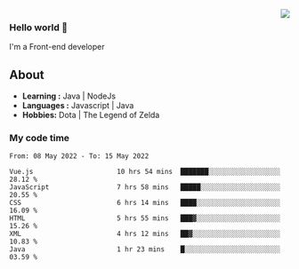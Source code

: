 <img align='right' src="https://github-readme-stats.vercel.app/api?username=jumodada&show_icons=true&theme=vue">

### Hello world 👋

I'm a Front-end developer 
    
## About
-  **Learning :** Java | NodeJs
-  **Languages :** Javascript | Java
-  **Hobbies:** Dota | The Legend of Zelda

### My code time

<!--START_SECTION:waka-->

```text
From: 08 May 2022 - To: 15 May 2022

Vue.js                     10 hrs 54 mins  ███████░░░░░░░░░░░░░░░░░░   28.12 %
JavaScript                 7 hrs 58 mins   █████░░░░░░░░░░░░░░░░░░░░   20.55 %
CSS                        6 hrs 14 mins   ████░░░░░░░░░░░░░░░░░░░░░   16.09 %
HTML                       5 hrs 55 mins   ███▓░░░░░░░░░░░░░░░░░░░░░   15.26 %
XML                        4 hrs 12 mins   ██▓░░░░░░░░░░░░░░░░░░░░░░   10.83 %
Java                       1 hr 23 mins    █░░░░░░░░░░░░░░░░░░░░░░░░   03.59 %
```

<!--END_SECTION:waka-->
